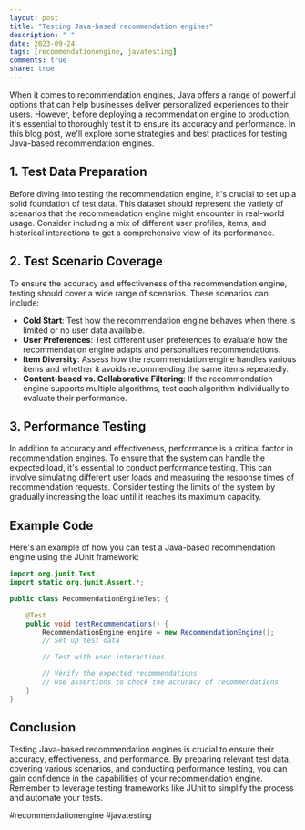 ```yaml
---
layout: post
title: "Testing Java-based recommendation engines"
description: " "
date: 2023-09-24
tags: [recommendationengine, javatesting]
comments: true
share: true
---
```


When it comes to recommendation engines, Java offers a range of powerful options that can help businesses deliver personalized experiences to their users. However, before deploying a recommendation engine to production, it's essential to thoroughly test it to ensure its accuracy and performance. In this blog post, we'll explore some strategies and best practices for testing Java-based recommendation engines.

## 1. Test Data Preparation

Before diving into testing the recommendation engine, it's crucial to set up a solid foundation of test data. This dataset should represent the variety of scenarios that the recommendation engine might encounter in real-world usage. Consider including a mix of different user profiles, items, and historical interactions to get a comprehensive view of its performance.

## 2. Test Scenario Coverage

To ensure the accuracy and effectiveness of the recommendation engine, testing should cover a wide range of scenarios. These scenarios can include:

- **Cold Start**: Test how the recommendation engine behaves when there is limited or no user data available.
- **User Preferences**: Test different user preferences to evaluate how the recommendation engine adapts and personalizes recommendations.
- **Item Diversity**: Assess how the recommendation engine handles various items and whether it avoids recommending the same items repeatedly.
- **Content-based vs. Collaborative Filtering**: If the recommendation engine supports multiple algorithms, test each algorithm individually to evaluate their performance.

## 3. Performance Testing

In addition to accuracy and effectiveness, performance is a critical factor in recommendation engines. To ensure that the system can handle the expected load, it's essential to conduct performance testing. This can involve simulating different user loads and measuring the response times of recommendation requests. Consider testing the limits of the system by gradually increasing the load until it reaches its maximum capacity.

## Example Code

Here's an example of how you can test a Java-based recommendation engine using the JUnit framework:

```java
import org.junit.Test;
import static org.junit.Assert.*;

public class RecommendationEngineTest {

    @Test
    public void testRecommendations() {
        RecommendationEngine engine = new RecommendationEngine();
        // Set up test data

        // Test with user interactions

        // Verify the expected recommendations
        // Use assertions to check the accuracy of recommendations
    }
}
```

## Conclusion

Testing Java-based recommendation engines is crucial to ensure their accuracy, effectiveness, and performance. By preparing relevant test data, covering various scenarios, and conducting performance testing, you can gain confidence in the capabilities of your recommendation engine. Remember to leverage testing frameworks like JUnit to simplify the process and automate your tests.

#recommendationengine #javatesting